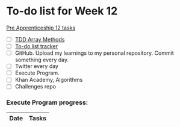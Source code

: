 # To-do list for Week 12

[Pre Apprenticeship 12 tasks](https://learn.foundersandcoders.com/course/syllabus/pre-app-12/schedule/)

- [ ] [TDD Array Methods](https://learn.foundersandcoders.com/workshops/tdd-array-methods/)
- [ ] [To-do list tracker](https://learn.foundersandcoders.com/course/syllabus/pre-app-12/project/)
- [ ] GitHub. Upload my learnings to my personal repository. Commit something every day.
- [ ] Twitter every day
- [ ] Execute Program.
- [ ] Khan Academy, Algorithms
- [ ] Challenges repo

### Execute Program progress:

| Date | Tasks |
| ---- | ----- |

